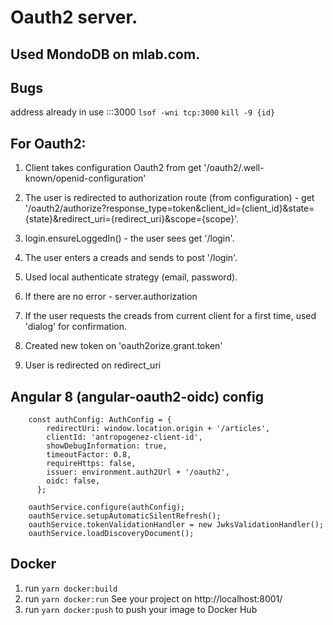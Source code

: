 # Oauth2 server.

## Used MondoDB on mlab.com.

## Bugs
address already in use :::3000
`lsof -wni tcp:3000`
`kill -9 {id}`

## For Oauth2:
1. Client takes configuration Oauth2 from
get '/oauth2/.well-known/openid-configuration'

2. The user is redirected to authorization route (from configuration) - get '/oauth2/authorize?response_type=token&client_id={client_id}&state={state}&redirect_uri={redirect_uri}&scope={scope}'.
 
3. login.ensureLoggedIn() - the user sees get '/login'.
4. The user enters a creads and sends to post '/login'.
5. Used local authenticate strategy (email, password). 
6. If there are no error - server.authorization
7. If the user requests the creads from current client for a first time, used 'dialog' for confirmation.
8. Created new token on 'oauth2orize.grant.token'
9. User is redirected on redirect_uri

## Angular 8 (angular-oauth2-oidc) config
```
    const authConfig: AuthConfig = {
        redirectUri: window.location.origin + '/articles',
        clientId: 'antropogenez-client-id',
        showDebugInformation: true,
        timeoutFactor: 0.8,
        requireHttps: false,
        issuer: environment.auth2Url + '/oauth2',
        oidc: false,
      };
```
```
    oauthService.configure(authConfig);
    oauthService.setupAutomaticSilentRefresh();
    oauthService.tokenValidationHandler = new JwksValidationHandler();
    oauthService.loadDiscoveryDocument();
```
## Docker
1. run `yarn docker:build`
2. run `yarn docker:run`
See your project on http://localhost:8001/
3. run `yarn docker:push` to push your image to Docker Hub

